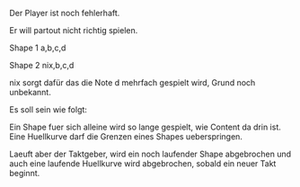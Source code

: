 Der Player ist noch fehlerhaft.

Er will partout nicht richtig spielen.


Shape 1
a,b,c,d

Shape 2
nix,b,c,d

nix sorgt dafür das die Note d mehrfach gespielt wird, Grund noch unbekannt.

Es soll sein wie folgt:

Ein Shape fuer sich alleine wird so lange gespielt, wie Content da drin ist.
Eine Huellkurve darf die Grenzen eines Shapes ueberspringen.

Laeuft aber der Taktgeber,
wird ein noch laufender Shape abgebrochen
und auch eine laufende Huellkurve wird abgebrochen,
sobald ein neuer Takt beginnt.
